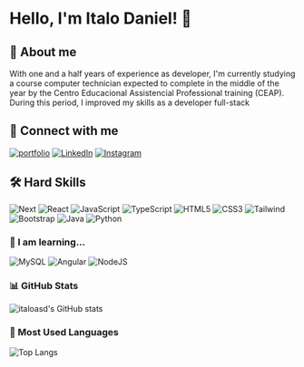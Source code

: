 
# Hello, I'm Italo Daniel! 👋


## 🚀 About me
With one and a half years of experience as
developer, I'm currently studying a course
computer technician expected to complete
in the middle of the year by the Centro Educacional Assistencial
Professional training (CEAP). During this period,
I improved my skills as a developer
full-stack


## 🔗 Connect with me
[![portfolio](https://img.shields.io/badge/my_portfolio-000?style=for-the-badge&logo=ko-fi&logoColor=FF00F6&color:FFF)](https://github.com/italoasd/my-portfolio/tree/main)
[![LinkedIn](https://img.shields.io/badge/-LinkedIn-000?style=for-the-badge&logo=linkedin&logoColor=FF00F6&color:FFF)](https://www.linkedin.com/in/italo-daniel-5020a72b2/)
[![Instagram](https://img.shields.io/badge/-Instagram-000?style=for-the-badge&logo=instagram&logoColor=FF00F6&color:FFF)](https://www.instagram.com/italodev.tsx/)


## 🛠 Hard Skills
![Next](https://img.shields.io/badge/next.js-000000?style=for-the-badge&logo=nextdotjs&logoColor=white)
![React](https://img.shields.io/badge/React-000?style=for-the-badge&logo=react&logoColor=61DAFB)
![JavaScript](https://img.shields.io/badge/JavaScript-000?style=for-the-badge&logo=javascript&logoColor=F7DF1E)
![TypeScript](https://img.shields.io/badge/TypeScript-000?style=for-the-badge&logo=typescript&logoColor=007ACC)
![HTML5](https://img.shields.io/badge/HTML5-000?style=for-the-badge&logo=html5&logoColor=E34F26)
![CSS3](https://img.shields.io/badge/CSS3-000?style=for-the-badge&logo=css3&logoColor=1572B6)
![Tailwind](https://img.shields.io/badge/Tailwind_CSS-000?style=for-the-badge&logo=tailwind-css&logoColor=38B2AC)
![Bootstrap](https://img.shields.io/badge/boostrap-000?style=for-the-badge&logo=bootstrap)
![Java](https://img.shields.io/badge/java-000.svg?style=for-the-badge&logo=openjdk&logoColor=%23ED8B00)
![Python](https://img.shields.io/badge/python-000?style=for-the-badge&logo=python&logoColor=3670A0)

### 🧠 I am learning...
![MySQL](https://img.shields.io/badge/MySQL-000?style=for-the-badge&logo=mysql&logoColor=white)
![Angular](https://img.shields.io/badge/Angular-000?style=for-the-badge&logo=angular&logoColor=DD0031)
![NodeJS](https://img.shields.io/badge/node.js-000?style=for-the-badge&logo=node.js&logoColor=6DA55F)





### 📊 GitHub Stats

![italoasd's GitHub stats](https://github-readme-stats.vercel.app/api?username=italoasd&hide_title=true&show_icons=true&include_all_commits=false&count_private=true&line_height=25&hide=issues&bg_color=000&title_color=FF00F6&text_color=FFF&border_radius=3&border_color=36123c&icon_color=FF00F6&theme=jolly)

### 🚀 Most Used Languages

![Top Langs](https://github-readme-stats.vercel.app/api/top-langs/?username=italoasd&layout=compact&bg_color=000&title_color=FF00F6&text_color=FFF&border_radius=3&border_color=36123c&icon_color=FF00F6&theme=jolly)


